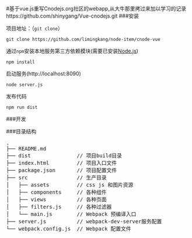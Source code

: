 #基于vue.js重写Cnodejs.org社区的webapp,从大牛那里拷过来加以学习的记录https://github.com/shinygang/Vue-cnodejs.git
###安装

项目地址：（`git clone`）

```shell
git clone https://github.com/limingkang/node-item/cnode-vue
```

通过`npm`安装本地服务第三方依赖模块(需要已安装[Node.js](https://nodejs.org/))

```
npm install
```
启动服务(http://localhost:8090)

```
node server.js
```
发布代码
```
npm run dist
```

###开发

###目录结构
<pre>
.
├── README.md           
├── dist               // 项目build目录
├── index.html         // 项目入口文件
├── package.json       // 项目配置文件
├── src                // 生产目录
│   ├── assets         // css js 和图片资源
│   ├── components     // 各种组件
│   ├── views          // 各种页面
│   ├── filters.js     // 各种过滤器
│   └── main.js        // Webpack 预编译入口
├── server.js          // webpack-dev-server服务配置
└── webpack.config.js  // Webpack 配置文件
</pre>

